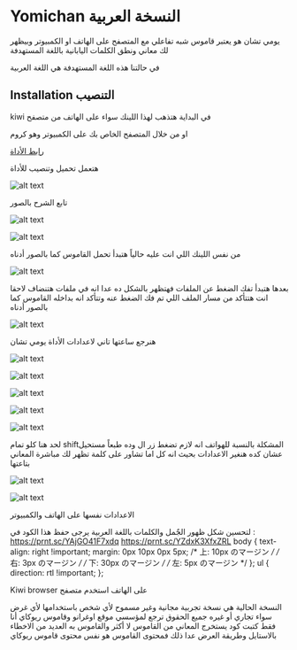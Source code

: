 # Yomichan النسخة العربية

يومي تشان هو يعتبر قاموس شبه تفاعلي مع المتصفح على الهاتف او الكمبيوتر وبيظهر لك معاني ونطق الكلمات اليابانية باللغة المستهدفة 

في حالتنا هذه اللغة المستهدفة هي اللغة العربية
## Installation التنصيب

kiwi في البداية هتذهب لهذا اللينك سواء على الهاتف من متصفح 

او من خلال المتصفح الخاص بك على الكمبيوتر وهو كروم

[رابط الأداة ](https://chrome.google.com/webstore/detail/yomichan/ogmnaimimemjmbakcfefmnahgdfhfami)

هتعمل تحميل وتنصيب للأداة

![alt text](https://github.com/ahmedosaka/YomichanInArabic/blob/main/img/yomihp.jpg)

تابع الشرح بالصور

![alt text](https://github.com/ahmedosaka/YomichanInArabic/blob/main/img/yomipcex.jpg)


![alt text](https://github.com/ahmedosaka/YomichanInArabic/blob/main/img/yomipcoption.jpg)

من نفس اللينك اللي انت عليه حالياً هتبدأ تحمل القاموس كما بالصور أدناه


![alt text](https://github.com/ahmedosaka/YomichanInArabic/blob/main/img/downloadall.jpg)

بعدها هتبدأ تفك الضغط عن الملفات فهتظهر بالشكل ده عدا انه في ملفات هتنضاف لاحقا
انت هتتأكد من مسار الملف اللي تم فك الضغط عنه وتتأكد انه بداخله القاموس كما بالصور أدناه

![alt text](https://github.com/ahmedosaka/YomichanInArabic/blob/main/img/choosefolder.jpg)

 هنرجع ساعتها تاني لاعدادات الأداة يومي تشان 

![alt text](https://github.com/ahmedosaka/YomichanInArabic/blob/main/img/choosedicoption.jpg)


![alt text](https://github.com/ahmedosaka/YomichanInArabic/blob/main/img/import.jpg)

![alt text](https://github.com/ahmedosaka/YomichanInArabic/blob/main/img/choosefile.jpg)

![alt text](https://github.com/ahmedosaka/YomichanInArabic/blob/main/img/wait.jpg)

![alt text](https://github.com/ahmedosaka/YomichanInArabic/blob/main/img/success.jpg)

لحد هنا كلو تمام
shiftالمشكلة بالنسبة للهواتف انه لازم تضغط زر ال 
وده طبعاً مستحيل
عشان كده هنغير الاعدادات بحيث انه كل اما تشاور على كلمة تظهر لك مباشرة المعاني بتاعتها

![alt text](https://github.com/ahmedosaka/YomichanInArabic/blob/main/img/nokey.jpg)

![alt text](https://github.com/ahmedosaka/YomichanInArabic/blob/main/img/test.jpg)


الاعدادات نفسها على الهاتف والكمبيوتر

لتحسين شكل ظهور الجٌمل والكلمات باللغة العربية يرجى حفظ هذا الكود في : 
https://prnt.sc/YAjGO41F7xdq
https://prnt.sc/YZdxK3XfxZRL
body {
  text-align: right !important;
  margin: 0px 10px 0px 5px;  /* 上:     10px のマージン */
                            /* 右:     3px のマージン  */
                            /* 下:     30px のマージン */
                            /* 左:     5px のマージン  */
};
ul {
  direction: rtl !important;
};


Kiwi browser على الهاتف استخدم متصفح 

النسخة الحالية هي نسخة تجربية مجانية وغير مسموح لأي شخص باستخدامها لأي غرض سواء تجاري أو غيره
جميع الحقوق ترجع لمؤسسي موقع اوغرانو وقاموس ريوكاي
أنا فقط كتبت كود يستخرج المعاني من القاموس لا أكثر والقاموس به العديد من الاخطاء بالاستايل وطريقة العرض
عدا ذلك فمحتوى القاموس هو نفس محتوى قاموس ريوكاي
